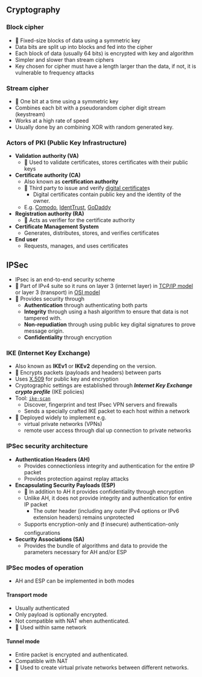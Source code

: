 ## Cryptography

### Block cipher

- 📝 Fixed-size blocks of data using a symmetric key
- Data bits are split up into blocks and fed into the cipher
- Each block of data (usually 64 bits) is encrypted with key and algorithm
- Simpler and slower than stream ciphers
- Key chosen for cipher must have a length larger than the data, if not, it is vulnerable to frequency attacks

### Stream cipher

- 📝 One bit at a time using a symmetric key
- Combines each bit with a pseudorandom cipher digit stream (keystream)
- Works at a high rate of speed
- Usually done by an combining XOR with random generated key.


### Actors of PKI (Public Key Infrastructure)

- **Validation authority (VA)**
  - 📝 Used to validate certificates, stores certificates with their public keys
- **Certificate authority (CA)**
  - Also known as **certification authority**
  - 📝 Third party to issue and verify [digital certificate](#digital-certificate)s
    - Digital certificates contain public key and the identity of the owner.
  - E.g. [Comodo](https://ssl.comodo.com/), [IdentTrust](https://www.identrust.com/), [GoDaddy](https://godaddy.com/web-security/ssl-certificate)
- **Registration authority (RA)**
  - 📝 Acts as verifier for the certificate authority
- **Certificate Management System**
  - Generates, distributes, stores, and verifies certificates
- **End user**
  - Requests, manages, and uses certificates

## IPSec

- IPsec is an end-to-end security scheme
- 📝 Part of IPv4 suite so it runs on layer 3 (internet layer) in [TCP/IP model](./../03-scanning-networks/tcpip-basics.md#tcpip-model) or layer 3 (transport) in [OSI model](./../03-scanning-networks/tcpip-basics.md#osi-model)
- 📝 Provides security through
  - **Authentication** through authenticating both parts
  - **Integrity** through using a hash algorithm to ensure that data is not tampered with.
  - **Non-repudiation** through using public key digital signatures to prove message origin.
  - **Confidentiality** through encryption

### IKE (Internet Key Exchange)

- Also known as **IKEv1** or **IKEv2** depending on the version.
- 📝 Encrypts packets (payloads and headers) between parts
- Uses [X.509](./encrypting-communication.md#x509) for public key and encryption
- Cryptographic settings are established through ***Internet Key Exchange crypto profile*** (IKE policies)
- Tool: [`ike-scan`](https://github.com/royhills/ike-scan)
  - Discover, fingerprint and test IPsec VPN servers and firewalls
  - Sends a specially crafted IKE packet to each host within a network
- 📝 Deployed widely to implement e.g.
  - virtual private networks (VPNs)
  - remote user access through dial up connection to private networks

### IPSec security architecture

- **Authentication Headers (AH)**
  - Provides connectionless integrity and authentication for the entire IP packet
  - Provides protection against replay attacks
- **Encapsulating Security Payloads (ESP)**
  - 📝 In addition to AH it provides confidentiality through encryption
  - Unlike AH, it does not provide integrity and authentication for entire IP packet
    - The outer header (including any outer IPv4 options or IPv6 extension headers) remains unprotected
  - Supports encryption-only and (❗ insecure) authentication-only configurations
- **Security Associations (SA)**
  - Provides the bundle of algorithms and data to provide the parameters necessary for AH and/or ESP

### IPSec modes of operation

- AH and ESP can be implemented in both modes

#### Transport mode

- Usually authenticated
- Only payload is optionally encrypted.
- Not compatible with NAT when authenticated.
- 📝 Used within same network

#### Tunnel mode

- Entire packet is encrypted and authenticated.
- Compatible with NAT
- 📝 Used to create virtual private networks between different networks.
